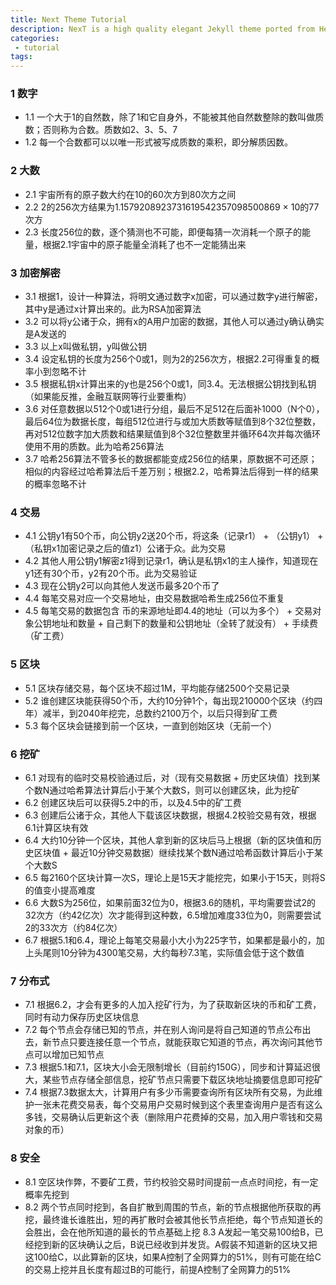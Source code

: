 ```yaml
---
title: Next Theme Tutorial
description: NexT is a high quality elegant Jekyll theme ported from Hexo Next. It is crafted from scratch, with love.
categories:
 - tutorial
tags:
---
```


### 1 数字
- 1.1 一个大于1的自然数，除了1和它自身外，不能被其他自然数整除的数叫做质数；否则称为合数。质数如2、3、5、7
- 1.2 每一个合数都可以以唯一形式被写成质数的乘积，即分解质因数。
### 2 大数
- 2.1 宇宙所有的原子数大约在10的60次方到80次方之间
- 2.2 2的256次方结果为1.1579208923731619542357098500869 × 10的77次方
- 2.3 长度256位的数，逐个猜测也不可能，即便每猜一次消耗一个原子的能量，根据2.1宇宙中的原子能量全消耗了也不一定能猜出来
### 3 加密解密
- 3.1 根据1，设计一种算法，将明文通过数字x加密，可以通过数字y进行解密，其中y是通过x计算出来的。此为RSA加密算法
- 3.2 可以将y公诸于众，拥有x的A用户加密的数据，其他人可以通过y确认确实是A发送的
- 3.3 以上x叫做私钥，y叫做公钥
- 3.4 设定私钥的长度为256个0或1，则为2的256次方，根据2.2可得重复的概率小到忽略不计
- 3.5 根据私钥x计算出来的y也是256个0或1，同3.4。无法根据公钥找到私钥（如果能反推，金融互联网等行业要重构）
- 3.6 对任意数据以512个0或1进行分组，最后不足512在后面补1000（N个0），最后64位为数据长度，每组512位进行与或加大质数等赋值到8个32位整数，再对512位数字加大质数和结果赋值到8个32位整数里并循环64次并每次循环使用不用的质数。此为哈希256算法
- 3.7 哈希256算法不管多长的数据都能变成256位的结果，原数据不可还原；相似的内容经过哈希算法后千差万别；根据2.2，哈希算法后得到一样的结果的概率忽略不计
### 4 交易
- 4.1 公钥y1有50个币，向公钥y2送20个币，将这条（记录r1） + （公钥y1） + （私钥x1加密记录之后的值z1）公诸于众。此为交易
- 4.2 其他人用公钥y1解密z1得到记录r1，确认是私钥x1的主人操作，知道现在y1还有30个币，y2有20个币。此为交易验证
- 4.3 现在公钥y2可以向其他人发送币最多20个币了
- 4.4 每笔交易对应一个交易地址，由交易数据哈希生成256位不重复
- 4.5 每笔交易的数据包含 币的来源地址即4.4的地址（可以为多个） + 交易对象公钥地址和数量 + 自己剩下的数量和公钥地址（全转了就没有） + 手续费（矿工费）
### 5 区块
- 5.1 区块存储交易，每个区块不超过1M，平均能存储2500个交易记录
- 5.2 谁创建区块能获得50个币，大约10分钟1个，每出现210000个区块（约四年）减半，到2040年挖完，总数约2100万个，以后只得到矿工费
- 5.3 每个区块会链接到前一个区块，一直到创始区块（无前一个）
### 6 挖矿
- 6.1 对现有的临时交易校验通过后，对（现有交易数据 + 历史区块值）找到某个数N通过哈希算法计算后小于某个大数S，则可以创建区块，此为挖矿
- 6.2 创建区块后可以获得5.2中的币，以及4.5中的矿工费
- 6.3 创建后公诸于众，其他人下载该区块数据，根据4.2校验交易有效，根据6.1计算区块有效
- 6.4 大约10分钟一个区块，其他人拿到新的区块后马上根据（新的区块值和历史区块值 + 最近10分钟交易数据）继续找某个数N通过哈希函数计算后小于某个大数S
- 6.5 每2160个区块计算一次S，理论上是15天才能挖完，如果小于15天，则将S的值变小提高难度
- 6.6 大数S为256位，如果前面32位为0，根据3.6的随机，平均需要尝试2的32次方（约42亿次）次才能得到这种数，6.5增加难度33位为0，则需要尝试2的33次方（约84亿次）
- 6.7 根据5.1和6.4，理论上每笔交易最小大小为225字节，如果都是最小的，加上头尾则10分钟为4300笔交易，大约每秒7.3笔，实际值会低于这个数值
### 7 分布式
- 7.1 根据6.2，才会有更多的人加入挖矿行为，为了获取新区块的币和矿工费，同时有动力保存历史区块信息
- 7.2 每个节点会存储已知的节点，并在别人询问是将自己知道的节点公布出去，新节点只要连接任意一个节点，就能获取它知道的节点，再次询问其他节点可以增加已知节点
- 7.3 根据5.1和7.1，区块大小会无限制增长（目前约150G），同步和计算延迟很大，某些节点存储全部信息，挖矿节点只需要下载区块地址摘要信息即可挖矿
- 7.4 根据7.3数据太大，计算用户有多少币需要查询所有区块所有交易，为此维护一张未花费交易表，每个交易用户交易时候到这个表里查询用户是否有这么多钱，交易确认后更新这个表（删除用户花费掉的交易，加入用户零钱和交易对象的币）
### 8 安全
- 8.1 空区块作弊，不要矿工费，节约校验交易时间提前一点点时间挖，有一定概率先挖到
- 8.2 两个节点同时挖到，各自扩散到周围的节点，新的节点根据他所获取的再挖，最终谁长谁胜出，短的再扩散时会被其他长节点拒绝，每个节点知道长的会胜出，会在他所知道的最长的节点基础上挖
8.3 A发起一笔交易100给B，已经挖到新的区块确认之后，B说已经收到并发货。A假装不知道新的区块又把这100给C，以此算新的区块，如果A控制了全网算力的51%，则有可能在给C的交易上挖并且长度有超过B的可能行，前提A控制了全网算力的51%
